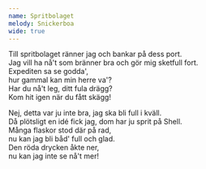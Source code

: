 ```yaml
---
name: Spritbolaget
melody: Snickerboa
wide: true
---
```


Till spritbolaget ränner jag och bankar på dess port.  
Jag vill ha nå't som bränner bra och gör mig sketfull fort.  
Expediten sa se godda',  
hur gammal kan min herre va'?  
Har du nå't leg, ditt fula drägg?  
Kom hit igen när du fått skägg!

Nej, detta var ju inte bra, jag ska bli full i kväll.  
Då plötsligt en idé fick jag, dom har ju sprit på Shell.  
Många flaskor stod där på rad,  
nu kan jag bli båd' full och glad.  
Den röda drycken åkte ner,  
nu kan jag inte se nå't mer!
